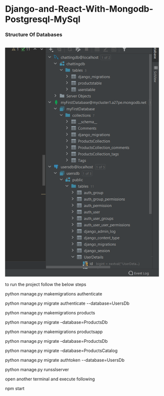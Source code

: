 # Django-and-React-With-Mongodb-Postgresql-MySql

<h3>Structure Of Databases</h3>
<br/>
<img src="dbstructure.png" alt="/"/>

to run the project follow the below steps

python manage.py makemigrations authenticate

python manage.py migrate authenticate --database=UsersDb

python manage.py makemigrations products 

python manage.py migrate –database=ProductsDb

python manage.py makemigrations productsapp

python manage.py migrate –database=ProductsDb

python manage.py migrate –database=ProductsCatalog

python manage.py migrate authtoken --database=UsersDb

python manage.py runsslserver

open another terminal and execute following 

npm start

